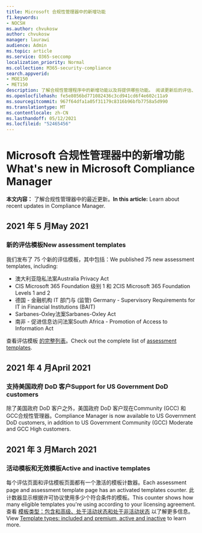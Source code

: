 ```yaml
---
title: Microsoft 合规性管理器中的新增功能
f1.keywords:
- NOCSH
ms.author: chvukosw
author: chvukosw
manager: laurawi
audience: Admin
ms.topic: article
ms.service: O365-seccomp
localization_priority: Normal
ms.collection: M365-security-compliance
search.appverid:
- MOE150
- MET150
description: 了解合规性管理程序中的新增功能以及将提供哪些功能。 阅读更新后的评估、新的评估模板、新操作等。
ms.openlocfilehash: fe5e8056bd771082436c3cd941cd6f4e602c11a9
ms.sourcegitcommit: 967f64dfa1a05f31179c8316b96bfb7758a5d990
ms.translationtype: MT
ms.contentlocale: zh-CN
ms.lasthandoff: 05/12/2021
ms.locfileid: "52465456"
---
```

# <a name="whats-new-in-microsoft-compliance-manager"></a><span data-ttu-id="b0350-104">Microsoft 合规性管理器中的新增功能</span><span class="sxs-lookup"><span data-stu-id="b0350-104">What's new in Microsoft Compliance Manager</span></span>

<span data-ttu-id="b0350-105">**本文内容：** 了解合规性管理器中的最近更新。</span><span class="sxs-lookup"><span data-stu-id="b0350-105">**In this article:** Learn about recent updates in Compliance Manager.</span></span>

## <a name="may-2021"></a><span data-ttu-id="b0350-106">2021 年 5 月</span><span class="sxs-lookup"><span data-stu-id="b0350-106">May 2021</span></span>

### <a name="new-assessment-templates"></a><span data-ttu-id="b0350-107">新的评估模板</span><span class="sxs-lookup"><span data-stu-id="b0350-107">New assessment templates</span></span>

<span data-ttu-id="b0350-108">我们发布了 75 个新的评估模板，其中包括：</span><span class="sxs-lookup"><span data-stu-id="b0350-108">We published 75 new assessment templates, including:</span></span>
- <span data-ttu-id="b0350-109">澳大利亚隐私法案</span><span class="sxs-lookup"><span data-stu-id="b0350-109">Australia Privacy Act</span></span>
- <span data-ttu-id="b0350-110">CIS Microsoft 365 Foundation 级别 1 和 2</span><span class="sxs-lookup"><span data-stu-id="b0350-110">CIS Microsoft 365 Foundation Levels 1 and 2</span></span>
- <span data-ttu-id="b0350-111">德国 - 金融机构 IT 部门与 (监管) </span><span class="sxs-lookup"><span data-stu-id="b0350-111">Germany - Supervisory Requirements for IT in Financial Institutions (BAIT)</span></span>
- <span data-ttu-id="b0350-112">Sarbanes-Oxley法案</span><span class="sxs-lookup"><span data-stu-id="b0350-112">Sarbanes-Oxley Act</span></span>
- <span data-ttu-id="b0350-113">南非 - 促进信息访问法案</span><span class="sxs-lookup"><span data-stu-id="b0350-113">South Africa - Promotion of Access to Information Act</span></span>

<span data-ttu-id="b0350-114">查看评估模板 [的完整列表](compliance-manager-templates-list.md)。</span><span class="sxs-lookup"><span data-stu-id="b0350-114">Check out the complete list of [assessment templates](compliance-manager-templates-list.md).</span></span>

## <a name="april-2021"></a><span data-ttu-id="b0350-115">2021 年 4 月</span><span class="sxs-lookup"><span data-stu-id="b0350-115">April 2021</span></span>

### <a name="support-for-us-government-dod-customers"></a><span data-ttu-id="b0350-116">支持美国政府 DoD 客户</span><span class="sxs-lookup"><span data-stu-id="b0350-116">Support for US Government DoD customers</span></span>

<span data-ttu-id="b0350-117">除了美国政府 DoD 客户之外，美国政府 DoD 客户现在Community (GCC) 和GCC合规性管理器。</span><span class="sxs-lookup"><span data-stu-id="b0350-117">Compliance Manager is now available to US Government DoD customers, in addition to US Government Community (GCC) Moderate and GCC High customers.</span></span>

## <a name="march-2021"></a><span data-ttu-id="b0350-118">2021 年 3 月</span><span class="sxs-lookup"><span data-stu-id="b0350-118">March 2021</span></span>

### <a name="active-and-inactive-templates"></a><span data-ttu-id="b0350-119">活动模板和无效模板</span><span class="sxs-lookup"><span data-stu-id="b0350-119">Active and inactive templates</span></span>

<span data-ttu-id="b0350-120">每个评估页面和评估模板页面都有一个激活的模板计数器。</span><span class="sxs-lookup"><span data-stu-id="b0350-120">Each assessment page and assessment template page has an activated templates counter.</span></span> <span data-ttu-id="b0350-121">此计数器显示根据许可协议使用多少个符合条件的模板。</span><span class="sxs-lookup"><span data-stu-id="b0350-121">This counter shows how many eligible templates you're using according to your licensing agreement.</span></span> <span data-ttu-id="b0350-122">查看 [模板类型：包含和高级、处于活动状态和处于非活动状态](compliance-manager-templates.md#template-types-included-and-premium-active-and-inactive) 以了解更多信息。</span><span class="sxs-lookup"><span data-stu-id="b0350-122">View [Template types: included and premium, active and inactive](compliance-manager-templates.md#template-types-included-and-premium-active-and-inactive) to learn more.</span></span>